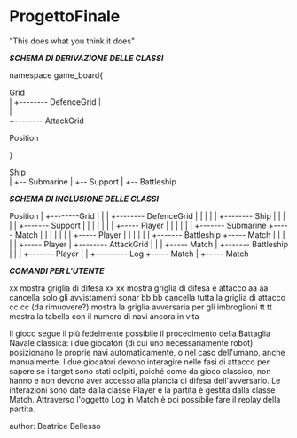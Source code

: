 # ProgettoFinale
"This does what you think it does" 

***SCHEMA DI DERIVAZIONE DELLE CLASSI***

namespace game_board{

Grid		
  |
  +-------- DefenceGrid
  |					
  |					
  +-------- AttackGrid		
							
Position						

}

Ship		
|
+-- Submarine
|
+-- Support
|
+-- Battleship

***SCHEMA DI INCLUSIONE DELLE CLASSI***

Position
|
+--------Grid
|	|
|	+--------	DefenceGrid
|	|	|
|	|	+--------	Ship
|	|			|
|	|			+------- Support
|	|			|		|
|	|			|		+----- Player
|	|			|				|
|	|			+------- Submarine	+----- Match
|	|			|		|
|	|			|		+----- Player
|	|			|				|
|	|			+------- Battleship	+----- Match
|	|					|
|	|					+----- Player
|	+-------- AttackGrid				|
|				|				+----- Match
|				+------- Battleship
|				|
|				+------- Player
|						|
+--------- Log				+----- Match
		 |
		 +----- Match

***COMANDI PER L'UTENTE***

xx		mostra griglia di difesa
xx xx		mostra griglia di difesa e attacco
aa aa		cancella solo gli avvistamenti sonar
bb bb		cancella tutta la griglia di attacco
cc cc		(da rimuovere?) mostra la griglia avversaria per gli imbroglioni
tt tt		mostra la tabella con il numero di navi ancora in vita


Il gioco segue il più fedelmente possibile il procedimento della Battaglia Navale classica: i due giocatori (di cui uno necessariamente robot) posizionano le proprie navi automaticamente, o nel caso dell'umano,
anche manualmente. I due giocatori devono interagire nelle fasi di attacco per sapere se i target sono stati colpiti, poiché come da gioco classico, non hanno e non devono aver accesso alla plancia di difesa
dell'avversario. Le interazioni sono date dalla classe Player e la partita è gestita dalla classe Match.
Attraverso l'oggetto Log in Match è poi possibile fare il replay della partita. 

author: Beatrice Bellesso